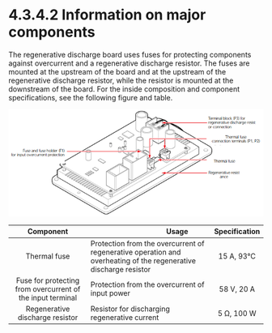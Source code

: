 # 4.3.4.2 Information on major components

The regenerative discharge board uses fuses for protecting components against overcurrent and a regenerative discharge resistor. The fuses are mounted at the upstream of the board and at the upstream of the regenerative discharge resistor, while the resistor is mounted at the downstream of the board. For the inside composition and component specifications, see the following figure and table.

![Figure 39 Inside view of the RDM](<../../../_assets/image (29).png>)

|                        **Component**                       | 　　　　　　　　**Usage**                                                                                                | **Specification** |
| :--------------------------------------------------------: | ---------------------------------------------------------------------------------------------------------------- | :---------------: |
|                        Thermal fuse                        | Protection from the overcurrent of regenerative operation and overheating of the regenerative discharge resistor |     15 A, 93°C    |
| Fuse for protecting from overcurrent of the input terminal | Protection from the overcurrent of input power                                                                   |     58 V, 20 A    |
|               Regenerative discharge resistor              | Resistor for discharging regenerative current                                                                    |     5 Ω, 100 W    |
